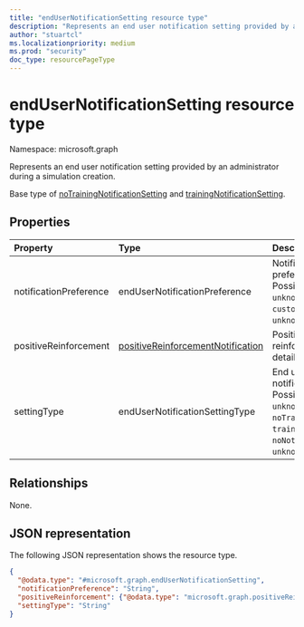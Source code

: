 ```yaml
---
title: "endUserNotificationSetting resource type"
description: "Represents an end user notification setting provided by an administrator during a simulation creation."
author: "stuartcl"
ms.localizationpriority: medium
ms.prod: "security"
doc_type: resourcePageType
---
```


# endUserNotificationSetting resource type

Namespace: microsoft.graph

Represents an end user notification setting provided by an administrator during a simulation creation.

Base type of [noTrainingNotificationSetting](../resources/notrainingnotificationsetting.md) and [trainingNotificationSetting](../resources/trainingnotificationsetting.md).

## Properties

|Property|Type|Description|
|:---|:---|:---|
|notificationPreference|endUserNotificationPreference|Notification preference. Possible values are: `unknown`, `microsoft`, `custom`, `unknownFutureValue`.|
|positiveReinforcement|[positiveReinforcementNotification](../resources/positivereinforcementnotification.md)|Positive reinforcement detail.|
|settingType|endUserNotificationSettingType|End user notification type. Possible values are: `unknown`, `noTraining`, `trainingSelected`, `noNotification`, `unknownFutureValue`.|

## Relationships

None.

## JSON representation

The following JSON representation shows the resource type.
<!-- {
  "blockType": "resource",
  "@odata.type": "microsoft.graph.endUserNotificationSetting"
}
-->
``` json
{
  "@odata.type": "#microsoft.graph.endUserNotificationSetting",
  "notificationPreference": "String",
  "positiveReinforcement": {"@odata.type": "microsoft.graph.positiveReinforcementNotification"},
  "settingType": "String"
}
```
